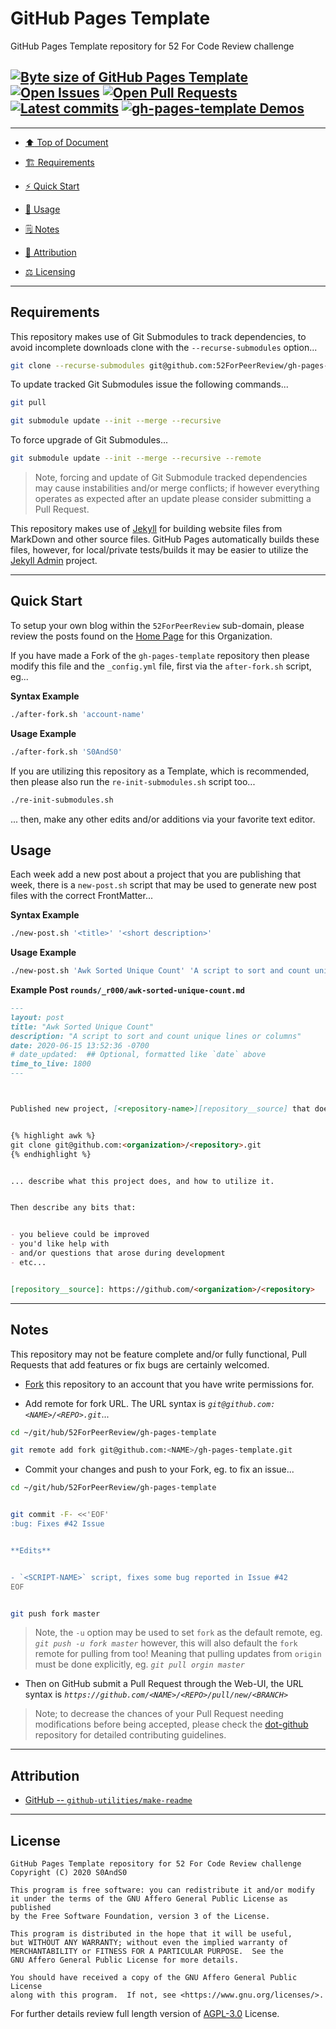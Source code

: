 # GitHub Pages Template
[heading__top]:
  #github-pages-template
  "&#x2B06; GitHub Pages Template repository for 52 For Code Review challenge"


GitHub Pages Template repository for 52 For Code Review challenge


## [![Byte size of GitHub Pages Template][badge__gh_pages__gh_pages_template__source_code]][gh_pages_template__gh_pages__source_code] [![Open Issues][badge__issues__gh_pages_template]][issues__gh_pages_template] [![Open Pull Requests][badge__pull_requests__gh_pages_template]][pull_requests__gh_pages_template] [![Latest commits][badge__commits__gh_pages_template__gh_pages]][commits__gh_pages_template__gh_pages] [![gh-pages-template Demos][badge__gh_pages__gh_pages_template]][gh_pages__gh_pages_template]



------


- [:arrow_up: Top of Document][heading__top]

- [:building_construction: Requirements][heading__requirements]

- [:zap: Quick Start][heading__quick_start]

- [&#x1F9F0; Usage][heading__usage]

- [&#x1F5D2; Notes][heading__notes]

- [:card_index: Attribution][heading__attribution]

- [:balance_scale: Licensing][heading__license]


------



## Requirements
[heading__requirements]:
  #requirements
  "&#x1F3D7; Prerequisites and/or dependencies that this project needs to function properly"


This repository makes use of Git Submodules to track dependencies, to avoid incomplete downloads clone with the `--recurse-submodules` option...


```Bash
git clone --recurse-submodules git@github.com:52ForPeerReview/gh-pages-template.git
```


To update tracked Git Submodules issue the following commands...


```Bash
git pull

git submodule update --init --merge --recursive
```


To force upgrade of Git Submodules...


```Bash
git submodule update --init --merge --recursive --remote
```


> Note, forcing and update of Git Submodule tracked dependencies may cause instabilities and/or merge conflicts; if however everything operates as expected after an update please consider submitting a Pull Request.


This repository makes use of [Jekyll][jekyllrb__home] for building website files from MarkDown and other source files. GitHub Pages automatically builds these files, however, for local/private tests/builds it may be easier to utilize the [Jekyll Admin][jekyll_admin__source] project.


___


## Quick Start
[heading__quick_start]:
  #quick-start
  "&#9889; Perhaps as easy as one, 2.0,..."


To setup your own blog within the `52ForPeerReview` sub-domain, please review the posts found on the [Home Page][52forpeerreview__gh_pages__home] for this Organization.


If you have made a Fork of the `gh-pages-template` repository then please modify this file and the `_config.yml` file, first via the `after-fork.sh` script, eg...


**Syntax Example**


```Bash
./after-fork.sh 'account-name'
```


**Usage Example**


```Bash
./after-fork.sh 'S0AndS0'
```


If you are utilizing this repository as a Template, which is recommended, then please also run the `re-init-submodules.sh` script too...


```Bash
./re-init-submodules.sh
```


... then, make any other edits and/or additions via your favorite text editor.


## Usage
[heading__usage]:
  #usage
  "&#x1F9F0;"


Each week add a new post about a project that you are publishing that week, there is a `new-post.sh` script that may be used to generate new post files with the correct FrontMatter...


**Syntax Example**


```Bash
./new-post.sh '<title>' '<short description>'
```


**Usage Example**


```Bash
./new-post.sh 'Awk Sorted Unique Count' 'A script to sort and count unique lines or columns'
```


**Example Post `rounds/_r000/awk-sorted-unique-count.md`**


```MarkDown
---
layout: post
title: "Awk Sorted Unique Count"
description: "A script to sort and count unique lines or columns"
date: 2020-06-15 13:52:36 -0700
# date_updated:  ## Optional, formatted like `date` above
time_to_live: 1800
---



Published new project, [<repository-name>][repository__source] that does stuff...


{% highlight awk %}
git clone git@github.com:<organization>/<repository>.git
{% endhighlight %}


... describe what this project does, and how to utilize it.


Then describe any bits that:


- you believe could be improved
- you'd like help with
- and/or questions that arose during development
- etc...


[repository__source]: https://github.com/<organization>/<repository>
```


___


## Notes
[heading__notes]:
  #notes
  "&#x1F5D2; Additional things to keep in mind when developing"


This repository may not be feature complete and/or fully functional, Pull Requests that add features or fix bugs are certainly welcomed.


- [Fork][gh_pages_template__fork_it] this repository to an account that you have write permissions for.

- Add remote for fork URL. The URL syntax is _`git@github.com:<NAME>/<REPO>.git`_...


```Bash
cd ~/git/hub/52ForPeerReview/gh-pages-template

git remote add fork git@github.com:<NAME>/gh-pages-template.git
```


- Commit your changes and push to your Fork, eg. to fix an issue...


```Bash
cd ~/git/hub/52ForPeerReview/gh-pages-template


git commit -F- <<'EOF'
:bug: Fixes #42 Issue


**Edits**


- `<SCRIPT-NAME>` script, fixes some bug reported in Issue #42
EOF


git push fork master
```


> Note, the `-u` option may be used to set `fork` as the default remote, eg. _`git push -u fork master`_ however, this will also default the `fork` remote for pulling from too! Meaning that pulling updates from `origin` must be done explicitly, eg. _`git pull orgin master`_


- Then on GitHub submit a Pull Request through the Web-UI, the URL syntax is _`https://github.com/<NAME>/<REPO>/pull/new/<BRANCH>`_


> Note; to decrease the chances of your Pull Request needing modifications before being accepted, please check the [dot-github](https://github.com/52ForPeerReview/.github) repository for detailed contributing guidelines.


___


## Attribution
[heading__attribution]:
  #attribution
  "&#x1F4C7; Resources that where helpful in building this project so far."


- [GitHub -- `github-utilities/make-readme`](https://github.com/github-utilities/make-readme)


___


## License
[heading__license]:
  #license
  "&#x2696; Legal side of Open Source"


```
GitHub Pages Template repository for 52 For Code Review challenge
Copyright (C) 2020 S0AndS0

This program is free software: you can redistribute it and/or modify
it under the terms of the GNU Affero General Public License as published
by the Free Software Foundation, version 3 of the License.

This program is distributed in the hope that it will be useful,
but WITHOUT ANY WARRANTY; without even the implied warranty of
MERCHANTABILITY or FITNESS FOR A PARTICULAR PURPOSE.  See the
GNU Affero General Public License for more details.

You should have received a copy of the GNU Affero General Public License
along with this program.  If not, see <https://www.gnu.org/licenses/>.
```


For further details review full length version of [AGPL-3.0][branch__current__license] License.



[branch__current__license]:
  /LICENSE
  "&#x2696; Full length version of AGPL-3.0 License"


[badge__commits__gh_pages_template__gh_pages]:
  https://img.shields.io/github/last-commit/52ForPeerReview/gh-pages-template/master.svg

[commits__gh_pages_template__gh_pages]:
  https://github.com/52ForPeerReview/gh-pages-template/commits/gh-pages
  "&#x1F4DD; History of changes on this branch"


[gh_pages_template__community]:
  https://github.com/52ForPeerReview/gh-pages-template/community
  "&#x1F331; Dedicated to functioning code"

[gh_pages_template__gh_pages]:
  https://github.com/52ForPeerReview/gh-pages-template/tree/
  "Source code examples hosted thanks to GitHub Pages!"

[badge__gh_pages__gh_pages_template]:
  https://img.shields.io/website/https/52ForPeerReview.github.io/gh-pages-template/index.html.svg?down_color=darkorange&down_message=Offline&label=Demo&logo=Demo%20Site&up_color=success&up_message=Online

[gh_pages__gh_pages_template]:
  https://52ForPeerReview.github.io/gh-pages-template/index.html
  "&#x1F52C; Check the example collection tests"

[issues__gh_pages_template]:
  https://github.com/52ForPeerReview/gh-pages-template/issues
  "&#x2622; Search for and _bump_ existing issues or open new issues for project maintainer to address."

[gh_pages_template__fork_it]:
  https://github.com/52ForPeerReview/gh-pages-template/
  "&#x1F531; Fork it!"

[pull_requests__gh_pages_template]:
  https://github.com/52ForPeerReview/gh-pages-template/pulls
  "&#x1F3D7; Pull Request friendly, though please check the Community guidelines"

[gh_pages_template__gh_pages__source_code]:
  https://github.com/52ForPeerReview/gh-pages-template/
  "&#x2328; Project source!"

[badge__issues__gh_pages_template]:
  https://img.shields.io/github/issues/52ForPeerReview/gh-pages-template.svg

[badge__pull_requests__gh_pages_template]:
  https://img.shields.io/github/issues-pr/52ForPeerReview/gh-pages-template.svg

[badge__gh_pages__gh_pages_template__source_code]:
  https://img.shields.io/github/repo-size/52ForPeerReview/gh-pages-template

[jekyllrb__home]:
  https://jekyllrb.com/
  "Home page for Jekyll documentation"

[jekyll_admin__source]:
  https://github.com/S0AndS0/Jekyll_Admin
  "Scripts for setting-up local/private Jekyll build environment"

[52forpeerreview__gh_pages__home]:
  https://52ForPeerReview.github.io/
  "Home page for the 52 For Peer Review challenge"
